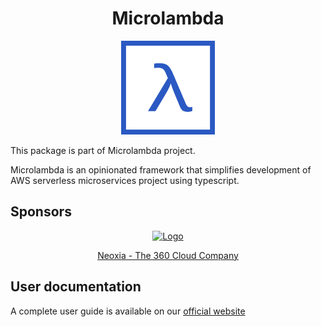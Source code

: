 <h1 align="center">Microlambda</h1>
<p align="center">
  <img width="150" height="150" src="https://raw.githubusercontent.com/microlambda/.github/e6430357d33bcadea731c5979c5f837afb6a9d8f/logo-blue.svg" alt="Logo"/>
</p>

This package is part of Microlambda project.

Microlambda is an opinionated framework that simplifies development of AWS serverless microservices
project using typescript.

## Sponsors

<a href="https://github.com/neoxia">
    <p align="center">
        <img width="50" height="50" src="https://avatars.githubusercontent.com/u/1021573?s=50" alt="Logo"/>
    </p>
    <p align="center">
        Neoxia - The 360 Cloud Company
    </p>
</a>

## User documentation

A complete user guide is available on our [official website](https://microlambda.dev)

